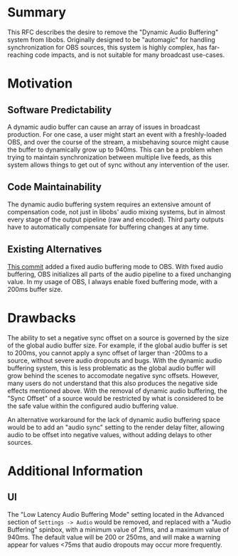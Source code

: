 # Summary

This RFC describes the desire to remove the "Dynamic Audio Buffering" system from libobs. Originally designed to be "automagic" for handling synchronization for OBS sources, this system is highly complex, has far-reaching code impacts, and is not suitable for many broadcast use-cases.

# Motivation

## Software Predictability
A dynamic audio buffer can cause an array of issues in broadcast production. For one case, a user might start an event with a freshly-loaded OBS, and over the course of the stream, a misbehaving source might cause the buffer to dynamically grow up to 940ms. This can be a problem when trying to maintain synchronization between multiple live feeds, as this system allows things to get out of sync without any intervention of the user.

## Code Maintainability
The dynamic audio buffering system requires an extensive amount of compensation code, not just in libobs' audio mixing systems, but in almost every stage of the output pipeline (raw and encoded). Third party outputs have to automatically compensate for buffering changes at any time.

## Existing Alternatives
[This commit](https://github.com/obsproject/obs-studio/commit/e3bdb4ca7bf01aead1ab8b71422dd371bb9425ae) added a fixed audio buffering mode to OBS. With fixed audio buffering, OBS initializes all parts of the audio pipeline to a fixed unchanging value. In my usage of OBS, I always enable fixed buffering mode, with a 200ms buffer size.

# Drawbacks

The ability to set a negative sync offset on a source is governed by the size of the global audio buffer size. For example, if the global audio buffer is set to 200ms, you cannot apply a sync offset of larger than -200ms to a source, without severe audio dropouts and bugs. With the dynamic audio buffering system, this is less problematic as the global audio buffer will grow behind the scenes to accomodate negative sync offsets. However, many users do not understand that this also produces the negative side effects mentioned above. With the removal of dynamic audio buffering, the "Sync Offset" of a source would be restricted by what is considered to be the safe value within the configured audio buffering value.

An alternative workaround for the lack of dynamic audio buffering space would be to add an "audio sync" setting to the render delay filter, allowing audio to be offset into negative values, without adding delays to other sources.

# Additional Information

## UI

The "Low Latency Audio Buffering Mode" setting located in the Advanced section of `Settings -> Audio` would be removed, and replaced with a "Audio Buffering" spinbox, with a minimum value of 21ms, and a maximum value of 940ms. The default value will be 200 or 250ms, and will make a warning appear for values <75ms that audio dropouts may occur more frequently.
